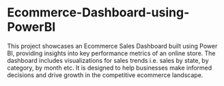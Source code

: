 # Ecommerce-Dashboard-using-PowerBI

This project showcases an Ecommerce Sales Dashboard built using Power BI, providing insights into key performance metrics of an online store. 
The dashboard includes visualizations for sales trends i.e. sales by state, by category, by month etc. It is designed to help businesses make informed decisions and drive growth in the competitive ecommerce landscape.
